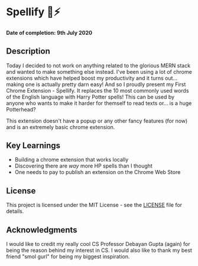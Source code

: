 # Spellify 🧙⚡
#### Date of completion: 9th July 2020

## Description
Today I decided to not work on anything related to the glorious MERN stack and wanted to make something else instead. I've been using a lot of chrome extensions which have helped boost my productivity and it turns out... making one is actually pretty darn easy! And so I proudly present my First Chrome Extension - Spellify. It replaces the 10 most commonly used words of the English language with Harry Potter spells! This can be used by anyone who wants to make it harder for themself to read texts or... is a huge Potterhead?

This extension doesn't have a popup or any other fancy features (for now) and is an extremely basic chrome extension. 

## Key Learnings
* Building a chrome extension that works locally
* Discovering there are *way* more HP spells than I thought
* One needs to pay to publish an extension on the Chrome Web Store

## License
This project is licensed under the MIT License - see the [LICENSE](LICENSE) file for details.

## Acknowledgments
I would like to credit my really cool CS Professor Debayan Gupta (again) for being the reason behind my interest in CS. 
I would also like to thank my best friend "smol gurl" for being my biggest inspiration. 
